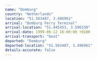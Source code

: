 ```yaml
---
name: "Domburg"
country: "Netherlands"
location: "51.563487, 3.496961"
arrival: "Domburg Ferry Terminal"
arrival-location: "51.445453, 3.596330"
arrival-date: 1999-06-12 16:00:00 +0100
arrival-transport: "boat"
departed: "Domburg"
departed-location: "51.563487, 3.496961"
details-accurate: false
---
```



